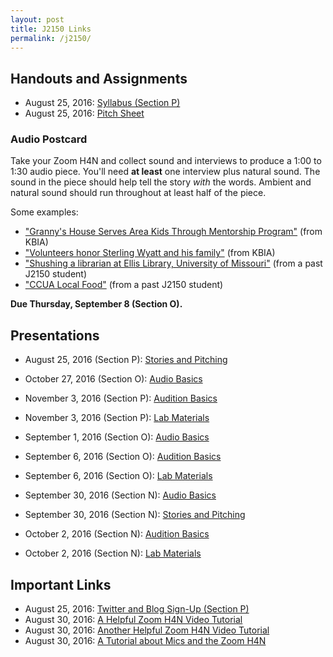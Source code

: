 ```yaml
---
layout: post
title: J2150 Links
permalink: /j2150/
---
```


## Handouts and Assignments
- August 25, 2016: [Syllabus (Section P)](http://media.nathanlawrence.org.s3.amazonaws.com/missouri/j2150-2016/j2150-syllabus.pdf)
- August 25, 2016: [Pitch Sheet](http://media.nathanlawrence.org.s3.amazonaws.com/missouri/j2150-2016/j2150-pitch.docx)

### Audio Postcard
Take your Zoom H4N and collect sound and interviews to produce a 1:00 to 1:30 audio piece. You'll need **at least** one interview plus natural sound. The sound in the piece should help tell the story _with_ the words. Ambient and natural sound should run throughout at least half of the piece.

Some examples:

- ["Granny's House Serves Area Kids Through Mentorship Program"](http://kbia.org/post/grannys-house-serves-area-kids-through-mentorship-program?utm_campaign=class-link) (from KBIA)
- ["Volunteers honor Sterling Wyatt and his family"](http://kbia.org/post/volunteers-honor-sterling-wyatt-and-his-family?utm_campaign=class-link) (from KBIA)
- ["Shushing a librarian at Ellis Library, University of Missouri"](https://soundcloud.com/user26166497/shushing-a-librarian-at-ellis) (from a past J2150 student)
- ["CCUA Local Food"](https://soundcloud.com/megan-tyminski/ccua-local-food-wav) (from a past J2150 student)

**Due Thursday, September 8 (Section O).**

## Presentations

- August 25, 2016 (Section P): [Stories and Pitching](http://slides.nathanlawrence.org/2150-stories-pitching/?utm_campaign=class-link)
- October 27, 2016 (Section O): [Audio Basics](http://slides.nathanlawrence.org/2150-audio-basics/?utm_campaign=class-link)
- November 3, 2016 (Section P): [Audition Basics](http://slides.nathanlawrence.org/j2150-audition/statefairaudiopostcard.jpg)
- November 3, 2016 (Section P): [Lab Materials](http://slides.nathanlawrence.org/j2150-audition/0517HOUSING.zip)

- September 1, 2016 (Section O): [Audio Basics](http://slides.nathanlawrence.org/2150-audio-basics/?utm_campaign=class-link)
- September 6, 2016 (Section O): [Audition Basics](http://slides.nathanlawrence.org/j2150-audition/statefairaudiopostcard.jpg) 
- September 6, 2016 (Section O): [Lab Materials](http://slides.nathanlawrence.org/j2150-audition/0517HOUSING.zip)

- September 30, 2016 (Section N): [Audio Basics](http://slides.nathanlawrence.org/2150-audio-basics/?utm_campaign=class-link)
- September 30, 2016 (Section N): [Stories and Pitching](http://slides.nathanlawrence.org/2150-stories-pitching/?utm_campaign=class-link)
- October 2, 2016 (Section N): [Audition Basics](http://slides.nathanlawrence.org/j2150-audition/statefairaudiopostcard.jpg) 
- October 2, 2016 (Section N): [Lab Materials](http://slides.nathanlawrence.org/j2150-audition/0517HOUSING.zip)


## Important Links

- August 25, 2016: [Twitter and Blog Sign-Up (Section P)](https://docs.google.com/forms/d/e/1FAIpQLSdQ5Cyzizr3y14NLdm_KWZr9z5Dj--p_QPjAmUBbDeSFvAoVw/viewform)
- August 30, 2016: [A Helpful Zoom H4N Video Tutorial](https://www.youtube.com/watch?v=mESF5ErPYf4)
- August 30, 2016: [Another Helpful Zoom H4N Video Tutorial](https://www.youtube.com/watch?v=pTwgVDQvKQE)
- August 30, 2016: [A Tutorial about Mics and the Zoom H4N](https://www.youtube.com/watch?v=5RfsV3QFaFU)
